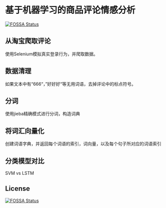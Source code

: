 # 基于机器学习的商品评论情感分析
[![FOSSA Status](https://app.fossa.com/api/projects/git%2Bgithub.com%2FvirgoC0der%2FSentimentAnalysisOfProductReview.svg?type=shield)](https://app.fossa.com/projects/git%2Bgithub.com%2FvirgoC0der%2FSentimentAnalysisOfProductReview?ref=badge_shield)


## 从淘宝爬取评论
使用Selenium模拟真实登录行为，并爬取数据。

## 数据清理
如果文本中有“666“，”好好好“等无用词语，去掉评论中的标点符号。

## 分词
使用jieba精确模式进行分词，构造词典

## 将词汇向量化
创建词语字典，并返回每个词语的索引，词向量，以及每个句子所对应的词语索引

## 分类模型对比
SVM vs LSTM


## License
[![FOSSA Status](https://app.fossa.com/api/projects/git%2Bgithub.com%2FvirgoC0der%2FSentimentAnalysisOfProductReview.svg?type=large)](https://app.fossa.com/projects/git%2Bgithub.com%2FvirgoC0der%2FSentimentAnalysisOfProductReview?ref=badge_large)
